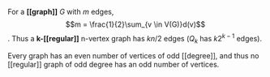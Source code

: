 For a **[[graph]]** $G$ with $m$ edges, $$m = \frac{1}{2}\sum_{v \in V(G)}d(v)$$. 
Thus a **k-[[regular]]** n-vertex graph has $kn/2$ edges ($Q_{k}$ has $k2^{k-1}$ edges).

Every graph has an even number of vertices of odd [[degree]], and thus no [[regular]] graph of odd degree has an odd number of vertices.
